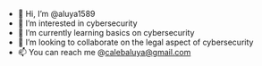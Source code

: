 - 👋 Hi, I’m @aluya1589
- 👀 I’m interested in cybersecurity
- 🌱 I’m currently learning basics on cybersecurity 
- 💞️ I’m looking to collaborate on the legal aspect of cybersecurity
- 📫 You can reach me @calebaluya@gmail.com

<!---
aluya1589/aluya1589 is a ✨ special ✨ repository because its `README.md` (this file) appears on your GitHub profile.
You can click the Preview link to take a look at your changes.
--->

